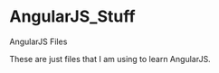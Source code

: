 AngularJS_Stuff
===============

AngularJS Files

These are just files that I am using to learn AngularJS. 
